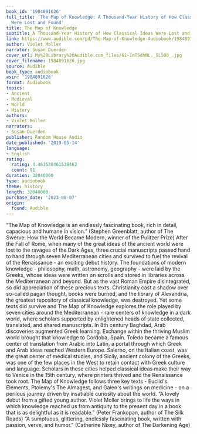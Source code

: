 ```yaml
---
book_id: '1984891626'
full_title: 'The Map of Knowledge: A Thousand-Year History of How Classical Ideas
  Were Lost and Found'
title: The Map of Knowledge
subtitle: A Thousand-Year History of How Classical Ideas Were Lost and Found
link: https://www.audible.com/pd/The-Map-of-Knowledge-Audiobook/1984891626
author: Violet Moller
narrator: Susan Duerden
cover_url: My%20Library%20Audible.com_files/61-InT5dhNL._SL500_.jpg
cover_filename: 1984891626.jpg
source: Audible
book_type: audiobook
asin: '1984891626'
format: Audiobook
topics:
- Ancient
- Medieval
- World
- History
authors:
- Violet Moller
narrators:
- Susan Duerden
publisher: Random House Audio
date_published: '2019-05-14'
language:
- English
rating:
  rating: 4.461538461538462
  count: 91
duration: 32040000
type: audiobook
theme: history
length: 32040000
purchase_date: '2023-08-07'
origin:
  found: Audible
---
```

“The Map of Knowledge is an endlessly fascinating book, rich in detail, capacious and humane in vision.” (Stephen Greenblatt, author of The Swerve: How the World Became Modern, winner of the Pulitzer Prize)
After the Fall of Rome, when many of the great ideas of the ancient world were lost to the ravages of the Dark Ages, three crucial manuscripts passed hand to hand through seven Mediterranean cities and survived to fuel the revival of the Renaissance - an exciting debut history.
The foundations of modern knowledge - philosophy, math, astronomy, geography - were laid by the Greeks, whose ideas were written on scrolls and stored in libraries across the Mediterranean and beyond. But as the vast Roman Empire disintegrated, so did appreciation of these precious texts. Christianity cast a shadow over so-called pagan thought, books were burned, and the library of Alexandria, the greatest repository of classical knowledge, was destroyed.
Yet some texts did survive and The Map of Knowledge explores the role played by seven cities around the Mediterranean - rare centers of knowledge in a dark world, where scholars supported by enlightened heads of state collected, translated, and shared manuscripts. In 8th century Baghdad, Arab discoveries augmented Greek learning. Exchange within the thriving Muslim world brought that knowledge to Cordoba, Spain. Toledo became a famous center of translation from Arabic into Latin, a portal through which Greek and Arab ideas reached Western Europe. Salerno, on the Italian coast, was the great center of medical studies, and Sicily, ancient colony of the Greeks, was one of the few places in the West to retain contact with Greek culture and language. Scholars in these cities helped classical ideas make their way to Venice in the 15th century, where printers thrived and the Renaissance took root.
The Map of Knowledge follows three key texts - Euclid's Elements, Ptolemy's The Almagest, and Galen's writings on medicine - on a perilous journey driven by insatiable curiosity about the world.
“A lovely debut from a gifted young author. Violet Moller brings to life the ways in which knowledge reached us from antiquity to the present day in a book that is as delightful as it is readable.” (Peter Frankopan, author of The Silk Roads)
“A sumptuous, glittering, endlessly fascinating book, written with passion, verve, and humor.” (Catherine Nixey, author of The Darkening Age)
